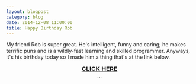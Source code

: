 ```yaml
---
layout: blogpost
category: blog
date: 2014-12-08 11:00:00
title: Happy Birthday Rob
---
```


My friend Rob is super great. He's intelligent, funny and caring; he makes terrific puns and is a wildly-fast learning and skilled programmer. Anyways, it's his birthday today so I made him a thing that's at the link below.

<center><h3 style="display: inline; padding: 5px"><a href="/robot_butler.html">CLICK HERE</a></h3></center>

<center>...</center>